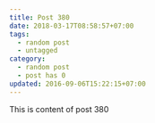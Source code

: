 ```yaml
---
title: Post 380
date: 2018-03-17T08:58:57+07:00
tags:
  - random post
  - untagged
category:
  - random post
  - post has 0
updated: 2016-09-06T15:22:15+07:00
---
```

This is content of post 380